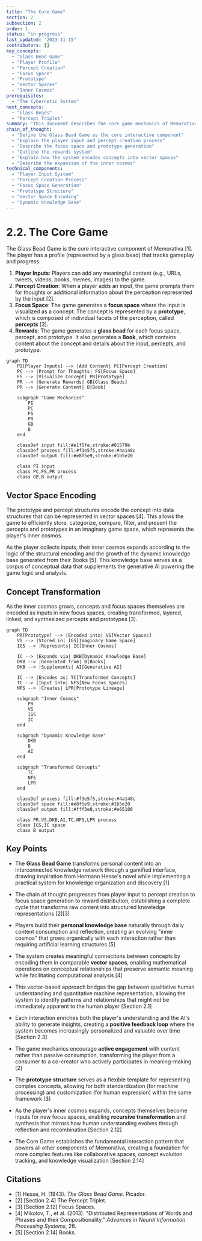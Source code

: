 ```yaml
---
title: "The Core Game"
section: 2
subsection: 2
order: 1
status: "in-progress"
last_updated: "2023-11-15"
contributors: []
key_concepts:
  - "Glass Bead Game"
  - "Player Profile"
  - "Percept Creation"
  - "Focus Space"
  - "Prototype"
  - "Vector Spaces"
  - "Inner Cosmos"
prerequisites:
  - "The Cybernetic System"
next_concepts:
  - "Glass Beads"
  - "Percept Triplet"
summary: "This document describes the core game mechanics of Memorativa, focusing on how player inputs are transformed into an interconnected knowledge network through the Glass Bead Game."
chain_of_thought:
  - "Define the Glass Bead Game as the core interactive component"
  - "Explain the player input and percept creation process"
  - "Describe the focus space and prototype generation"
  - "Outline the rewards system"
  - "Explain how the system encodes concepts into vector spaces"
  - "Describe the expansion of the inner cosmos"
technical_components:
  - "Player Input System"
  - "Percept Creation Process"
  - "Focus Space Generation"
  - "Prototype Structure"
  - "Vector Space Encoding"
  - "Dynamic Knowledge Base"
---
```


# 2.2. The Core Game

The Glass Bead Game is the core interactive component of Memorativa [1]. The player has a profile (represented by a glass bead) that tracks gameplay and progress.

1. **Player Inputs**: Players can add any meaningful content (e.g., URLs, tweets, videos, books, memes, images) to the game.
2. **Percept Creation**: When a player adds an input, the game prompts them for thoughts or additional information about the perception represented by the input [2].
3. **Focus Space**: The game generates a **focus space** where the input is visualized as a concept. The concept is represented by a **prototype**, which is composed of individual facets of the perception, called **percepts** [3].
4. **Rewards**: The game generates a **glass bead** for each focus space, percept, and prototype. It also generates a **Book**, which contains content about the concept and details about the input, percepts, and prototype.

```mermaid
graph TD
    PI[Player Inputs] --> |Add Content| PC[Percept Creation]
    PC --> |Prompt for Thoughts| FS[Focus Space]
    FS --> |Visualize Concept| PR[Prototype]
    PR --> |Generate Rewards| GB[Glass Beads]
    PR --> |Generate Content| B[Book]

    subgraph "Game Mechanics"
        PI
        PC
        FS
        PR
        GB
        B
    end

    classDef input fill:#e1f5fe,stroke:#01579b
    classDef process fill:#f3e5f5,stroke:#4a148c
    classDef output fill:#e8f5e9,stroke:#1b5e20

    class PI input
    class PC,FS,PR process
    class GB,B output
```

## Vector Space Encoding

The prototype and percept structures encode the concept into data structures that can be represented in vector spaces [4]. This allows the game to efficiently store, categorize, compare, filter, and present the percepts and prototypes in an imaginary game space, which represents the player's inner cosmos.

As the player collects inputs, their inner cosmos expands according to the logic of the structural encoding and the growth of the dynamic knowledge base generated from their Books [5]. This knowledge base serves as a corpus of conceptual data that supplements the generative AI powering the game logic and analysis.

## Concept Transformation

As the inner cosmos grows, concepts and focus spaces themselves are encoded as inputs in new focus spaces, creating transformed, layered, linked, and synthesized percepts and prototypes [3].

```mermaid
graph TD
    PR[Prototype] --> |Encoded into| VS[Vector Spaces]
    VS --> |Stored in| IGS[Imaginary Game Space]
    IGS --> |Represents| IC[Inner Cosmos]

    IC --> |Expands via| DKB[Dynamic Knowledge Base]
    DKB --> |Generated from| B[Books]
    DKB --> |Supplements| AI[Generative AI]

    IC --> |Encodes as| TC[Transformed Concepts]
    TC --> |Input into| NFS[New Focus Spaces]
    NFS --> |Creates| LPR[Prototype Lineage]

    subgraph "Inner Cosmos"
        PR
        VS
        IGS
        IC
    end

    subgraph "Dynamic Knowledge Base"
        DKB
        B
        AI
    end

    subgraph "Transformed Concepts"
        TC
        NFS
        LPR
    end

    classDef process fill:#f3e5f5,stroke:#4a148c
    classDef space fill:#e8f5e9,stroke:#1b5e20
    classDef output fill:#fff3e0,stroke:#e65100

    class PR,VS,DKB,AI,TC,NFS,LPR process
    class IGS,IC space
    class B output
```

## Key Points

- The **Glass Bead Game** transforms personal content into an interconnected knowledge network through a gamified interface, drawing inspiration from Hermann Hesse's novel while implementing a practical system for knowledge organization and discovery [1]

- The chain of thought progresses from player input to percept creation to focus space generation to reward distribution, establishing a complete cycle that transforms raw content into structured knowledge representations [2][3]

- Players build their **personal knowledge base** naturally through daily content consumption and reflection, creating an evolving "inner cosmos" that grows organically with each interaction rather than requiring artificial learning structures [5]

- The system creates meaningful connections between concepts by encoding them in comparable **vector spaces**, enabling mathematical operations on conceptual relationships that preserve semantic meaning while facilitating computational analysis [4]

- This vector-based approach bridges the gap between qualitative human understanding and quantitative machine representation, allowing the system to identify patterns and relationships that might not be immediately apparent to the human player [Section 2.1]

- Each interaction enriches both the player's understanding and the AI's ability to generate insights, creating a **positive feedback loop** where the system becomes increasingly personalized and valuable over time [Section 2.3]

- The game mechanics encourage **active engagement** with content rather than passive consumption, transforming the player from a consumer to a co-creator who actively participates in meaning-making [2]

- The **prototype structure** serves as a flexible template for representing complex concepts, allowing for both standardization (for machine processing) and customization (for human expression) within the same framework [3]

- As the player's inner cosmos expands, concepts themselves become inputs for new focus spaces, enabling **recursive transformation** and synthesis that mirrors how human understanding evolves through reflection and recombination [Section 2.12]

- The Core Game establishes the fundamental interaction pattern that powers all other components of Memorativa, creating a foundation for more complex features like collaborative spaces, concept evolution tracking, and knowledge visualization [Section 2.14]

## Citations

- [1] Hesse, H. (1943). *The Glass Bead Game*. Picador.
- [2] [Section 2.4] The Percept Triplet.
- [3] [Section 2.12] Focus Spaces.
- [4] Mikolov, T., et al. (2013). "Distributed Representations of Words and Phrases and their Compositionality." *Advances in Neural Information Processing Systems*, 26.
- [5] [Section 2.14] Books.
